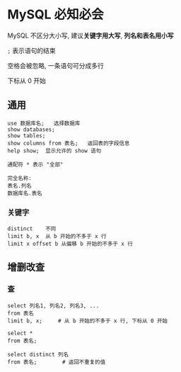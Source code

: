 # MySQL 必知必会

MySQL 不区分大小写, 建议**关键字用大写**, **列名和表名用小写**

`;` 表示语句的结束

空格会被忽略, 一条语句可分成多行

下标从 0 开始

## 通用

```mysql
use 数据库名;	选择数据库
show databases;
show tables;
show columns from 表名;	返回表的字段信息
help show;	显示允许的 show 语句

通配符 * 表示 "全部"

完全名称:
表名.列名
数据库名.表名
```



### 关键字

```mysql
distinct	不同
limit b, x	从 b 开始的不多于 x 行
limit x offset b 从偏移 b 开始的不多于 x 行
```



## 增删改查

### 查

```mysql
select 列名1, 列名2, 列名3, ...
from 表名
limit b, x;		# 从 b 开始的不多于 x 行, 下标从 0 开始

select *
from 表名;

select distinct 列名
from 表名;		# 返回不重复的值
```

